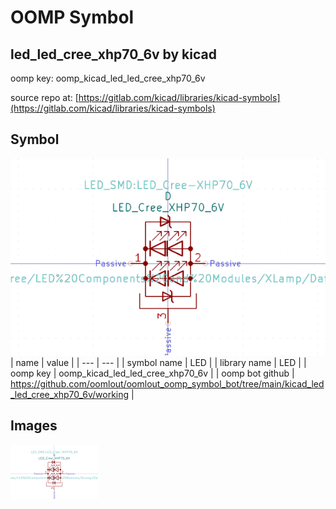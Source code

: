 # OOMP Symbol  
## led_led_cree_xhp70_6v  by kicad  
  
oomp key: oomp_kicad_led_led_cree_xhp70_6v  
  
source repo at: [https://gitlab.com/kicad/libraries/kicad-symbols](https://gitlab.com/kicad/libraries/kicad-symbols)  
## Symbol  
  
[![working.png](working_600.png)](working.png)  
| name | value | 
| --- | --- | 
| symbol name | LED | 
| library name | LED | 
| oomp key | oomp_kicad_led_led_cree_xhp70_6v | 
| oomp bot github | https://github.com/oomlout/oomlout_oomp_symbol_bot/tree/main/kicad_led_led_cree_xhp70_6v/working | 
## Images  
  
[![working.png](working_140.png)](working.png)  
